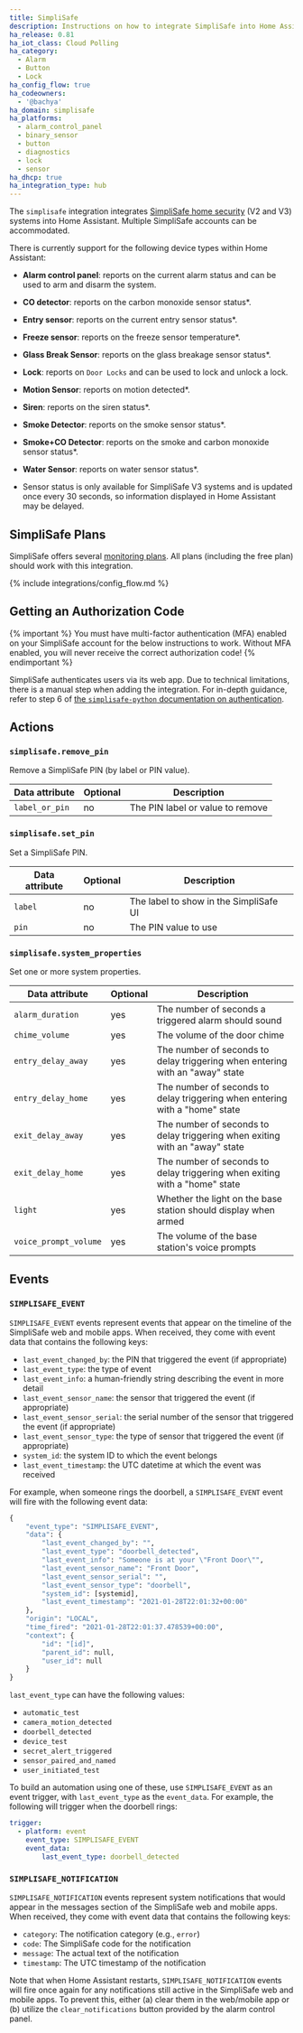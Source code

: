 ```yaml
---
title: SimpliSafe
description: Instructions on how to integrate SimpliSafe into Home Assistant.
ha_release: 0.81
ha_iot_class: Cloud Polling
ha_category:
  - Alarm
  - Button
  - Lock
ha_config_flow: true
ha_codeowners:
  - '@bachya'
ha_domain: simplisafe
ha_platforms:
  - alarm_control_panel
  - binary_sensor
  - button
  - diagnostics
  - lock
  - sensor
ha_dhcp: true
ha_integration_type: hub
---
```


The `simplisafe` integration integrates [SimpliSafe home security](https://simplisafe.com) (V2 and V3) systems into Home Assistant. Multiple SimpliSafe accounts can be accommodated.

There is currently support for the following device types within Home Assistant:

- **Alarm control panel**: reports on the current alarm status and can be used to arm and disarm the system.
- **CO detector**: reports on the carbon monoxide sensor status*.
- **Entry sensor**: reports on the current entry sensor status*.
- **Freeze sensor**: reports on the freeze sensor temperature*.
- **Glass Break Sensor**: reports on the glass breakage sensor status*.
- **Lock**: reports on `Door Locks` and can be used to lock and unlock a lock.
- **Motion Sensor**: reports on motion detected*.
- **Siren**: reports on the siren status*.
- **Smoke Detector**: reports on the smoke sensor status*.
- **Smoke+CO Detector**: reports on the smoke and carbon monoxide sensor status*.
- **Water Sensor**: reports on water sensor status*.

- Sensor status is only available for SimpliSafe V3 systems and is updated once every 30 seconds, so information displayed in Home Assistant may be delayed.

## SimpliSafe Plans

SimpliSafe offers several [monitoring plans](https://support.simplisafe.com/articles/alarm-events-monitoring/what-are-the-service-plan-options/6344794a013ba90af0bce6a4). All plans (including the free plan) should work with this integration.  

{% include integrations/config_flow.md %}

## Getting an Authorization Code

{% important %}
You must have multi-factor authentication (MFA) enabled on your SimpliSafe account for the below instructions to work. Without MFA enabled, you will never receive the correct authorization code!
{% endimportant %}

SimpliSafe authenticates users via its web app. Due to technical limitations, there is a manual step when adding the integration. For in-depth guidance, refer to step 6 of [the `simplisafe-python` documentation on authentication](https://simplisafe-python.readthedocs.io/en/latest/usage.html#authentication).

## Actions

### `simplisafe.remove_pin`

Remove a SimpliSafe PIN (by label or PIN value).

| Data attribute | Optional | Description                      |
| ---------------------- | -------- | -------------------------------- |
| `label_or_pin`         | no       | The PIN label or value to remove |

### `simplisafe.set_pin`

Set a SimpliSafe PIN.

| Data attribute | Optional | Description                            |
| ---------------------- | -------- | -------------------------------------- |
| `label`                | no       | The label to show in the SimpliSafe UI |
| `pin`                  | no       | The PIN value to use                   |

### `simplisafe.system_properties`

Set one or more system properties.

| Data attribute | Optional | Description                                                                  |
| ---------------------- | -------- | ---------------------------------------------------------------------------- |
| `alarm_duration`       | yes      | The number of seconds a triggered alarm should sound                         |
| `chime_volume`         | yes      | The volume of the door chime                                                 |
| `entry_delay_away`     | yes      | The number of seconds to delay triggering when entering with an "away" state |
| `entry_delay_home`     | yes      | The number of seconds to delay triggering when entering with a "home" state  |
| `exit_delay_away`      | yes      | The number of seconds to delay triggering when exiting with an "away" state  |
| `exit_delay_home`      | yes      | The number of seconds to delay triggering when exiting with a "home" state   |
| `light`                | yes      | Whether the light on the base station should display when armed              |
| `voice_prompt_volume`  | yes      | The volume of the base station's voice prompts                               |

## Events

### `SIMPLISAFE_EVENT`

`SIMPLISAFE_EVENT` events represent events that appear on the timeline of the SimpliSafe
web and mobile apps. When received, they come with event data that contains the
following keys:

- `last_event_changed_by`: the PIN that triggered the event (if appropriate)
- `last_event_type`: the type of event
- `last_event_info`: a human-friendly string describing the event in more detail
- `last_event_sensor_name`: the sensor that triggered the event (if appropriate)
- `last_event_sensor_serial`: the serial number of the sensor that triggered the event (if appropriate)
- `last_event_sensor_type`: the type of sensor that triggered the event (if appropriate)
- `system_id`: the system ID to which the event belongs
- `last_event_timestamp`: the UTC datetime at which the event was received

For example, when someone rings the doorbell, a
`SIMPLISAFE_EVENT` event will fire with the following event data:

```python
{
    "event_type": "SIMPLISAFE_EVENT",
    "data": {
        "last_event_changed_by": "",
        "last_event_type": "doorbell_detected",
        "last_event_info": "Someone is at your \"Front Door\"",
        "last_event_sensor_name": "Front Door",
        "last_event_sensor_serial": "",
        "last_event_sensor_type": "doorbell",
        "system_id": [systemid],
        "last_event_timestamp": "2021-01-28T22:01:32+00:00"
    },
    "origin": "LOCAL",
    "time_fired": "2021-01-28T22:01:37.478539+00:00",
    "context": {
        "id": "[id]",
        "parent_id": null,
        "user_id": null
    }
}
```

`last_event_type` can have the following values:

- `automatic_test`
- `camera_motion_detected`
- `doorbell_detected`
- `device_test`
- `secret_alert_triggered`
- `sensor_paired_and_named`
- `user_initiated_test`

To build an automation using one of these, use `SIMPLISAFE_EVENT`
as an event trigger, with `last_event_type` as the `event_data`.
For example, the following will trigger when the doorbell rings:

```yaml
trigger:
  - platform: event
    event_type: SIMPLISAFE_EVENT
    event_data:
        last_event_type: doorbell_detected
```

### `SIMPLISAFE_NOTIFICATION`

`SIMPLISAFE_NOTIFICATION` events represent system notifications that would appear in the
messages section of the SimpliSafe web and mobile apps. When received, they come with
event data that contains the following keys:

- `category`: The notification category (e.g., `error`)
- `code`: The SimpliSafe code for the notification
- `message`: The actual text of the notification
- `timestamp`: The UTC timestamp of the notification

Note that when Home Assistant restarts, `SIMPLISAFE_NOTIFICATION` events will fire once
again for any notifications still active in the SimpliSafe web and mobile apps. To
prevent this, either (a) clear them in the web/mobile app or (b) utilize the 
`clear_notifications` button provided by the alarm control panel.
